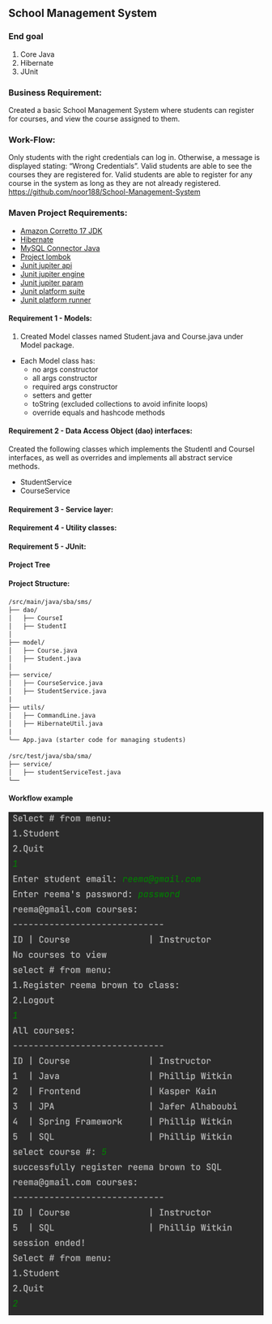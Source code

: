 ## School Management System

### End goal
1. Core Java
2. Hibernate
3. JUnit 

### Business Requirement:
Created a basic School Management System
where students can register for courses, and view the
course assigned to them.

### Work-Flow:
Only students with the right credentials can log in.
Otherwise, a message is displayed stating: “Wrong Credentials”.
Valid students are able to see the courses they are registered for.
Valid students are able to register for any course in the system as
long as they are not already registered.
https://github.com/noor188/School-Management-System
### Maven Project Requirements:

- [Amazon Corretto 17 JDK](https://docs.aws.amazon.com/corretto/latest/corretto-17-ug/downloads-list.html) 
- [Hibernate](https://mvnrepository.com/artifact/org.hibernate/hibernate-core)
- [MySQL Connector Java](https://mvnrepository.com/artifact/mysql/mysql-connector-java)
- [Project lombok](https://mvnrepository.com/artifact/org.projectlombok/lombok)
- [Junit jupiter api](https://mvnrepository.com/artifact/org.junit.jupiter/junit-jupiter-api)
- [Junit jupiter engine](https://mvnrepository.com/artifact/org.junit.jupiter/junit-jupiter-engine)
- [Junit jupiter param](https://mvnrepository.com/artifact/org.junit.jupiter/junit-jupiter-params)
- [Junit platform suite](https://mvnrepository.com/artifact/org.junit.platform/junit-platform-suite-engine)
- [Junit platform runner](https://mvnrepository.com/artifact/org.junit.platform/junit-platform-runner)

#### Requirement 1 - Models:
1. Created Model classes named Student.java and Course.java under Model package.
- Each Model class has:
     - no args constructor
     - all args constructor
     - required args constructor
     - setters and getter
     - toString (excluded collections to avoid infinite loops)
     - override equals and hashcode methods
#### Requirement 2 - Data Access Object  (dao) interfaces:
Created the following classes which implements the StudentI and CourseI interfaces, as well as overrides and implements all abstract service methods.

- StudentService
- CourseService

#### Requirement 3 - Service layer:

#### Requirement 4 - Utility classes:

#### Requirement 5 - JUnit:

#### Project Tree 
#### **Project Structure:**

```
/src/main/java/sba/sms/
├── dao/
│   ├── CourseI
│   ├── StudentI
│
├── model/
│   ├── Course.java
│   ├── Student.java
│
├── service/
│   ├── CourseService.java
│   ├── StudentService.java
|
├── utils/
│   ├── CommandLine.java
│   ├── HibernateUtil.java
|
└── App.java (starter code for managing students)

/src/test/java/sba/sma/
├── service/
│   ├── studentServiceTest.java 
└── 
```

#### Workflow example
![workflow example](images/example.png)
